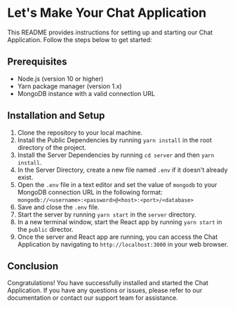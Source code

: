 # Let's Make Your Chat Application

This README provides instructions for setting up and starting our Chat Application. Follow the steps below to get started:

## Prerequisites
- Node.js (version 10 or higher)
- Yarn package manager (version 1.x)
- MongoDB instance with a valid connection URL

## Installation and Setup

1. Clone the repository to your local machine.
2. Install the Public Dependencies by running `yarn install` in the root directory of the project.
3. Install the Server Dependencies by running `cd server` and then `yarn install`.
4. In the Server Directory, create a new file named `.env` if it doesn't already exist.
5. Open the `.env` file in a text editor and set the value of `mongodb` to your MongoDB connection URL in the following format: `mongodb://<username>:<password>@<host>:<port>/<database>`
6. Save and close the `.env` file.
7. Start the server by running `yarn start` in the `server` directory.
8. In a new terminal window, start the React app by running `yarn start` in the `public` director.
9. Once the server and React app are running, you can access the Chat Application by navigating to `http://localhost:3000` in your web browser.

## Conclusion
Congratulations! You have successfully installed and started the Chat Application. If you have any questions or issues, please refer to our documentation or contact our support team for assistance.
